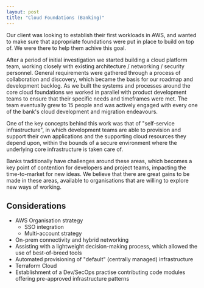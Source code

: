 ```yaml
---
layout: post
title: "Cloud Foundations (Banking)"
---
```


Our client was looking to establish their first workloads in AWS, and wanted to make sure that appropriate foundations were put in place to build on top of. We were there to help them achive this goal.

<!--more-->

After a period of initial investigation we started building a cloud platform team, working closely with existing architecture / networking / security personnel. General requirements were gathered through a process of collaboration and discovery, which became the basis for our roadmap and development backlog. As we built the systems and processes around the core cloud foundations we worked in parallel with product development teams to ensure that their specific needs and timeframes were met. The team eventually grew to 15 people and was actively engaged with every one of the bank's cloud development and migration endeavours.

One of the key concepts behind this work was that of "self-service infrastructure", in which development teams are able to provision and support their own applications and the supporting cloud resources they depend upon, within the bounds of a secure environment where the underlying core infrastructure is taken care of.

Banks traditionally have challenges around these areas, which becomes a key point of contention for developers and project teams, impacting the time-to-market for new ideas. We believe that there are great gains to be made in these areas, available to organisations that are willing to explore new ways of working.


Considerations
--------------

- AWS Organisation strategy
    - SSO integration
    - Multi-account strategy
- On-prem connectivity and hybrid networking
- Assisting with a lightweight decision-making process, which allowed the use of best-of-breed tools
- Automated provisioning of "default" (centrally managed) infrastructure
- Terraform Cloud
- Establishment of a Dev/SecOps practise contributing code modules offering pre-approved infrastructure patterns
